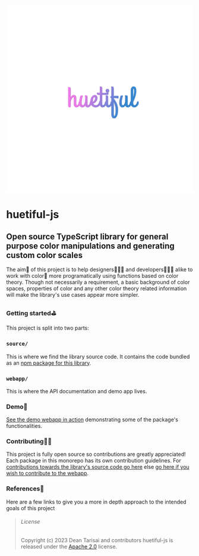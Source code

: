 ![huetiful-js logo](./webapp/public/static/images/huetiful-logo.png)

# huetiful-js

## Open source TypeScript library for general purpose color manipulations and generating custom color scales

The aim🎯 of this project is to help designers👩🏻‍🎨 and developers👩🏾‍💻 alike to  work with color🎨 more programatically using functions based on color theory. Though not necessarily a requirement, a basic background of color spaces, properties of color and any other color theory related information will make the library's use cases appear more simpler.

### Getting started⛳

This project is split into two parts:

### `source/`

This is where we find the library source code. It contains the code bundled as an [npm package for this library]().

### `webapp/`

This is where the API documentation and demo app lives.

### Demo👀

[See the demo webapp in action]() demonstrating some of the package's functionalities.

### Contributing👐🏾

This project is fully open source so contributions are greatly appreciated! Each package in this monorepo has its own contribution guidelines. For [contributions towards the library's source code go here]() else [go here if you wish to contribute to the webapp]().

### References🔗

Here are a few links to give you a more in depth approach to the intended goals of this project

> ###### License
>
> Copyright (c) 2023
> Dean Tarisai and contributors
> huetiful-js is released under the [Apache 2.0](http://www.apache.org/licenses/LICENSE-2.0) license.

